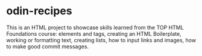 # odin-recipes

This is an HTML project to showcase skills learned from the TOP HTML Foundations course: elements and tags, creating an HTML Boilerplate, working or formatting text, creating lists, how to input links and images, how to make good commit messages.